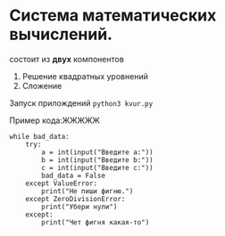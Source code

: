# Система математических вычислений.
состоит из **двух** компонентов
1. Решение квадратных уровнений
2. Сложение

Запуск прилождений
`python3 kvur.py`

Пример кода:ЖЖЖЖЖ
```python3
while bad_data:
    try:
        a = int(input("Введите a:"))
        b = int(input("Введите b:"))
        c = int(input("Введите c:"))
        bad_data = False
    except ValueError:
        print("Не пиши фигню.")
    except ZeroDivisionError:
        print("Убери нули")
    except:
        print("Чет фигня какая-то")
```
